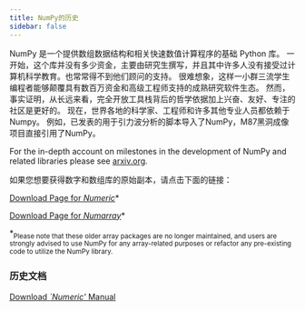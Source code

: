 ```yaml
---
title: NumPy的历史
sidebar: false
---
```


NumPy 是一个提供数组数据结构和相关快速数值计算程序的基础 Python 库。 一开始，这个库并没有多少资金，主要由研究生撰写，并且其中许多人没有接受过计算机科学教育。也常常得不到他们顾问的支持。 很难想象，这样一小群三流学生编程者能够颠覆具有数百万资金和高级工程师支持的成熟研究软件生态。 然而，事实证明，从长远来看，完全开放工具栈背后的哲学依据加上兴奋、友好、专注的社区是更好的。  现在，世界各地的科学家、工程师和许多其他专业人员都依赖于Numpy。 例如，已发表的用于引力波分析的脚本导入了NumPy，M87黑洞成像项目直接引用了NumPy。

For the in-depth account on milestones in the development of NumPy and related libraries please see [arxiv.org](https://arxiv.org/abs/1907.10121).

如果您想要获得数字和数组库的原始副本，请点击下面的链接：

[Download Page for _Numeric_](https://sourceforge.net/projects/numpy/files/Old%20Numeric/)\*

[Download Page for _Numarray_](https://sourceforge.net/projects/numpy/files/Old%20Numarray/)\*

\*<sub>Please note that these older array packages are no longer maintained, and users are strongly advised to use NumPy for any array-related purposes or refactor any pre-existing code to utilize the NumPy library.</sub>

### 历史文档

[Download _\`Numeric'_ Manual](static/numeric-manual.pdf)
